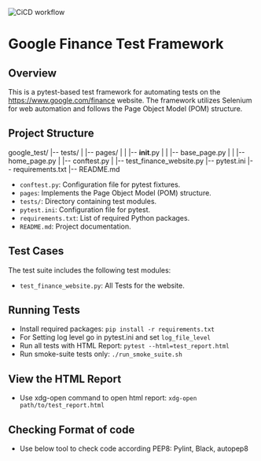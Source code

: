 ![CiCD workflow](https://github.com/github/docs/actions/workflows/main.yml/badge.svg)
# Google Finance Test Framework

## Overview

This is a pytest-based test framework for automating tests on the https://www.google.com/finance website. The framework utilizes Selenium for web automation and follows the Page Object Model (POM) structure.

## Project Structure
google_test/
|-- tests/
|   |-- pages/
|   |   |-- __init__.py
|   |   |-- base_page.py
|   |   |-- home_page.py
|   |-- conftest.py
|   |-- test_finance_website.py
|-- pytest.ini
|-- requirements.txt
|-- README.md


- `conftest.py`: Configuration file for pytest fixtures.
- `pages`: Implements the Page Object Model (POM) structure.
- `tests/`: Directory containing test modules.
- `pytest.ini`: Configuration file for pytest.
- `requirements.txt`: List of required Python packages.
- `README.md`: Project documentation.


## Test Cases

The test suite includes the following test modules:

- `test_finance_website.py`: All Tests for the website.

## Running Tests

- Install required packages:  `pip install -r requirements.txt`
- For Setting log level go in pytest.ini and set `log_file_level`
- Run all tests with HTML Report: `pytest --html=test_report.html`
- Run smoke-suite tests only: `./run_smoke_suite.sh`

## View the HTML Report
- Use xdg-open command to open html report: `xdg-open path/to/test_report.html`

## Checking Format of code
- Use below tool to check code according PEP8: Pylint, Black, autopep8

